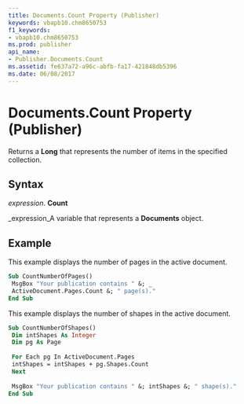 ```yaml
---
title: Documents.Count Property (Publisher)
keywords: vbapb10.chm8650753
f1_keywords:
- vbapb10.chm8650753
ms.prod: publisher
api_name:
- Publisher.Documents.Count
ms.assetid: fe637a72-a96c-abfb-fa17-421848db5396
ms.date: 06/08/2017
---
```



# Documents.Count Property (Publisher)

Returns a **Long** that represents the number of items in the specified collection.


## Syntax

 _expression_. **Count**

 _expression_A variable that represents a **Documents** object.


## Example

This example displays the number of pages in the active document.


```vb
Sub CountNumberOfPages() 
 MsgBox "Your publication contains " &; _ 
 ActiveDocument.Pages.Count &; " page(s)." 
End Sub
```

This example displays the number of shapes in the active document.




```vb
Sub CountNumberOfShapes() 
 Dim intShapes As Integer 
 Dim pg As Page 
 
 For Each pg In ActiveDocument.Pages 
 intShapes = intShapes + pg.Shapes.Count 
 Next 
 
 MsgBox "Your publication contains " &; intShapes &; " shape(s)." 
End Sub
```


